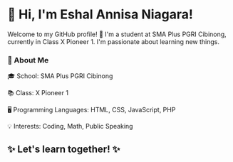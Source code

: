 <h1>👋 Hi, I'm Eshal Annisa Niagara!</h1>

Welcome to my GitHub profile! 🚀 I'm a student at SMA Plus PGRI Cibinong, currently in Class X Pioneer 1. I'm passionate about learning new things.
<h3>🌟 About Me</h3>

🎓 School: SMA Plus PGRI Cibinong

📚 Class: X Pioneer 1

🖥 Programming Languages: HTML, CSS, JavaScript, PHP

💡 Interests: Coding, Math, Public Speaking

<h2>✨ Let's learn together! ✨</h2>



